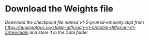 # Download the Weights file
###### Download the checkpoint file named v1-5-pruned-emaonly.ckpt from https://huggingface.co/stable-diffusion-v1-5/stable-diffusion-v1-5/tree/main and store it in the Data folder

